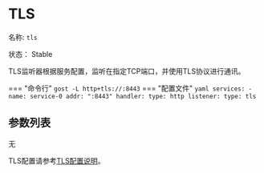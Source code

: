 # TLS

名称: `tls`

状态： Stable

TLS监听器根据服务配置，监听在指定TCP端口，并使用TLS协议进行通讯。

=== "命令行"
    ```
	gost -L http+tls://:8443
	```
=== "配置文件"
    ```yaml
	services:
	- name: service-0
	  addr: ":8443"
	  handler:
		type: http
	  listener:
		type: tls
	```

## 参数列表

无

TLS配置请参考[TLS配置说明](/tutorials/tls/)。